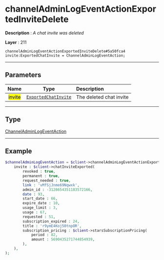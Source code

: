# channelAdminLogEventActionExportedInviteDelete

**Description** : *A chat invite was deleted*

**Layer** : 211

```tl
channelAdminLogEventActionExportedInviteDelete#5a50fca4 invite:ExportedChatInvite = ChannelAdminLogEventAction;
```

---

## Parameters

| Name | Type | Description |
| :---: | :---: | :--- |
| <mark>invite</mark> | [`ExportedChatInvite`](type/ExportedChatInvite) | The deleted chat invite |

---

## Type

[ChannelAdminLogEventAction](type/ChannelAdminLogEventAction)

---

## Example

```php
$channelAdminLogEventAction = $client->channelAdminLogEventActionExportedInviteDelete(
	invite : $client->chatInviteExported(
		revoked : true,
		permanent : true,
		request_needed : true,
		link : 'vMfSjJnme69Nqwxk',
		admin_id : -3128654351183572166,
		date : 93,
		start_date : 66,
		expire_date : 10,
		usage_limit : 3,
		usage : 67,
		requested : 51,
		subscription_expired : 24,
		title : 'r9ymE4Koj50tnpOR',
		subscription_pricing : $client->starsSubscriptionPricing(
			period : 82,
			amount : 5690435271744854939,
		),
	),
);
```